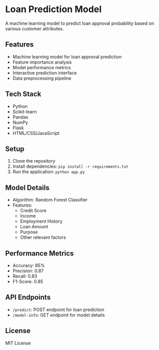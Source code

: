 # Loan Prediction Model

A machine learning model to predict loan approval probability based on various customer attributes.

## Features
- Machine learning model for loan approval prediction
- Feature importance analysis
- Model performance metrics
- Interactive prediction interface
- Data preprocessing pipeline

## Tech Stack
- Python
- Scikit-learn
- Pandas
- NumPy
- Flask
- HTML/CSS/JavaScript

## Setup
1. Clone the repository
2. Install dependencies: `pip install -r requirements.txt`
3. Run the application: `python app.py`

## Model Details
- Algorithm: Random Forest Classifier
- Features:
  - Credit Score
  - Income
  - Employment History
  - Loan Amount
  - Purpose
  - Other relevant factors

## Performance Metrics
- Accuracy: 85%
- Precision: 0.87
- Recall: 0.83
- F1-Score: 0.85

## API Endpoints
- `/predict`: POST endpoint for loan prediction
- `/model-info`: GET endpoint for model details

## License
MIT License 